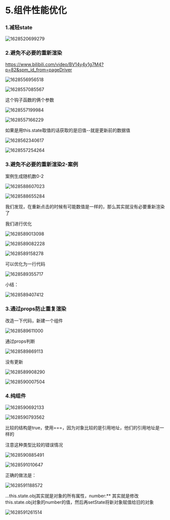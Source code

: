 # 5.组件性能优化



### 1.减轻state

![1628520699279](../../../.vuepress/public/images/1628520699279.png)





### 2.避免不必要的重新渲染

https://www.bilibili.com/video/BV14y4y1g7M4?p=82&spm_id_from=pageDriver

![1628556956518](../../../.vuepress/public/images/1628556956518.png)



![1628557085567](../../../.vuepress/public/images/1628557085567.png)





这个钩子函数的俩个参数

![1628557199984](../../../.vuepress/public/images/1628557199984.png)

![1628557166229](../../../.vuepress/public/images/1628557166229.png) 



如果是用this.state取值的话获取的是旧值--就是更新前的数据值

![1628562340617](../../../.vuepress/public/images/1628562340617.png)



![1628557254264](../../../.vuepress/public/images/1628557254264.png)



### 3.避免不必要的重新渲染2-案例

案例生成随机数0-2

![1628588607023](../../../.vuepress/public/images/1628588607023.png)

![1628588655284](../../../.vuepress/public/images/1628588655284.png)

我们发现，在重新点击的时候有可能数值是一样的，那么其实就没有必要重新渲染了



我们进行优化

![1628589013098](../../../.vuepress/public/images/1628589013098.png)

![1628589082228](../../../.vuepress/public/images/1628589082228.png)

![1628589158278](../../../.vuepress/public/images/1628589158278.png)



可以优化为一行代码

![1628589355717](../../../.vuepress/public/images/1628589355717.png)



小结：

![1628589407412](../../../.vuepress/public/images/1628589407412.png)



### 3.通过props防止重复渲染



改造一下代码，新建一个组件

![1628589611000](../../../.vuepress/public/images/1628589611000.png)



通过props判断

![1628589869113](../../../.vuepress/public/images/1628589869113.png)



没有更新

![1628589908290](../../../.vuepress/public/images/1628589908290.png)

![1628590007504](../../../.vuepress/public/images/1628590007504.png)





### 4.纯组件

![1628590692133](../../../.vuepress/public/images/1628590692133.png)



![1628590793562](../../../.vuepress/public/images/1628590793562.png)



比较的结构是true，使用===，因为对象比较的是引用地址，他们的引用地址是一样的



注意这种类型比较的错误情况

![1628590885491](../../../.vuepress/public/images/1628590885491.png)

![1628591010647](../../../.vuepress/public/images/1628591010647.png)



正确的做法是：

![1628591188572](../../../.vuepress/public/images/1628591188572.png)

...this.state.obj其实就是对象的所有属性，number:** 其实就是修改this.state.obj对象的number的值，然后再setState将新对象赋值给旧的对象

![1628591261514](../../../.vuepress/public/images/1628591261514.png)



























